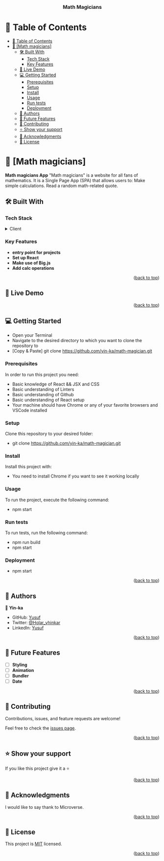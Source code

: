 <a name="readme-top"></a>

<div align="center">
  <br/>
  <h3><b>Math Magicians</b></h3>

</div>

# 📗 Table of Contents

- [📗 Table of Contents](#-table-of-contents)
- [📖 \[Math magicians\] ](#-math-magicians-)
  - [🛠 Built With ](#-built-with-)
    - [Tech Stack ](#tech-stack-)
    - [Key Features ](#key-features-)
  - [🚀 Live Demo ](#-live-demo-)
  - [💻 Getting Started ](#-getting-started-)
    - [Prerequisites](#prerequisites)
    - [Setup](#setup)
    - [Install](#install)
    - [Usage](#usage)
    - [Run tests](#run-tests)
    - [Deployment](#deployment)
  - [👥 Authors ](#-authors-)
  - [🔭 Future Features ](#-future-features-)
  - [🤝 Contributing ](#-contributing-)
  - [⭐️ Show your support ](#️-show-your-support-)
  - [🙏 Acknowledgments ](#-acknowledgments-)
  - [📝 License ](#-license-)

# 📖 [Math magicians] <a name="about-project"></a>

**Math magicians App**
"Math magicians" is a website for all fans of mathematics. It is a Single Page App (SPA) that allows users to: Make simple calculations. Read a random math-related quote.

## 🛠 Built With <a name="built-with"></a>

### Tech Stack <a name="tech-stack"></a>

<details>
  <summary>Client</summary>
  <ul>
    <li><a href="#">React</a></li>
    <li><a href="#">CSS</a></li>
    <li><a href="#">JSX</a></li>
  </ul>
</details>

<!-- Features -->

### Key Features <a name="key-features"></a>

- **entry point for projects**
- **Set up React**
- **Make use of Big.js**
- **Add calc operations**

<p align="right">(<a href="#readme-top">back to top</a>)</p>

<!-- LIVE DEMO -->

## 🚀 Live Demo <a name="live-demo"></a>

<p align="right">(<a href="#readme-top">back to top</a>)</p>

<!-- GETTING STARTED -->

## 💻 Getting Started <a name="getting-started"></a>

- Open your Terminal
- Navigate to the desired directory to which you want to clone the repository to
- [Copy & Paste] git clone https://github.com/yin-ka/math-magician.git

### Prerequisites

In order to run this project you need:

- Basic knowledge of React && JSX and CSS
- Basic understanding of Linters
- Basic understanding of Github
- Basic understanding of React setup
- Your machine should have Chrome or any of your favorite browsers and VSCode installed

### Setup

Clone this repository to your desired folder:

- git clone https://github.com/yin-ka/math-magician.git

### Install

Install this project with:

- You need to install Chrome if you want to see it working locally

### Usage

To run the project, execute the following command:

- npm start

### Run tests

To run tests, run the following command:

- npm run build
- npm start

### Deployment

- npm start

<p align="right">(<a href="#readme-top">back to top</a>)</p>

<!-- AUTHORS -->

## 👥 Authors <a name="authors"></a>

👤 **Yin-ka**

- GitHub: [Yusuf](https://github.com/yin-ka)
- Twitter: [@Holar_yhinkar](https://twitter.com/holar_yhinkar)
- LinkedIn: [Yusuf](https://www.linkedin.com/in/yusuf-sholotan/)

<p align="right">(<a href="#readme-top">back to top</a>)</p>

<!-- FUTURE FEATURES -->

## 🔭 Future Features <a name="future-features"></a>

- [ ] **Styling**
- [ ] **Animation**
- [ ] **Bundler**
- [ ] **Date**

<p align="right">(<a href="#readme-top">back to top</a>)</p>

<!-- CONTRIBUTING -->

## 🤝 Contributing <a name="contributing"></a>

Contributions, issues, and feature requests are welcome!

Feel free to check the [issues page](https://github.com/yin-ka/math-magician/issues).

<p align="right">(<a href="#readme-top">back to top</a>)</p>

<!-- SUPPORT -->

## ⭐️ Show your support <a name="support"></a>

If you like this project give it a ⭐️

<p align="right">(<a href="#readme-top">back to top</a>)</p>

<!-- ACKNOWLEDGEMENTS -->

## 🙏 Acknowledgments <a name="acknowledgements"></a>

I would like to say thank to Microverse.

<p align="right">(<a href="#readme-top">back to top</a>)</p>

<!-- LICENSE -->

## 📝 License <a name="license"></a>

This project is [MIT](https://github.com/yin-ka/math-magician/blob/Dev/LICENSE) licensed.

<p align="right">(<a href="#readme-top">back to top</a>)</p>